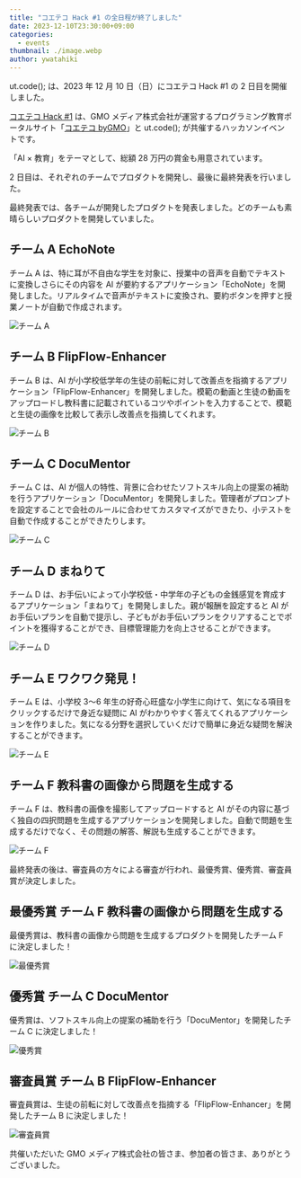 ```yaml
---
title: "コエテコ Hack #1 の全日程が終了しました"
date: 2023-12-10T23:30:00+09:00
categories:
  - events
thumbnail: ./image.webp
author: ywatahiki
---
```


ut.code(); は、2023 年 12 月 10 日（日）にコエテコ Hack #1 の 2 日目を開催しました。

[コエテコ Hack #1](https://utcode.net/events/coeteco-hack-1/) は、GMO メディア株式会社が運営するプログラミング教育ポータルサイト「[コエテコ byGMO](https://coeteco.jp/)」と ut.code(); が共催するハッカソンイベントです。

「AI × 教育」をテーマとして、総額 28 万円の賞金も用意されています。

2 日目は、それぞれのチームでプロダクトを開発し、最後に最終発表を行いました。

最終発表では、各チームが開発したプロダクトを発表しました。どのチームも素晴らしいプロダクトを開発していました。

## チーム A EchoNote

チーム A は、特に耳が不自由な学生を対象に、授業中の音声を自動でテキストに変換しさらにその内容を AI が要約するアプリケーション「EchoNote」を開発しました。リアルタイムで音声がテキストに変換され、要約ボタンを押すと授業ノートが自動で作成されます。

![チーム A](./team-a.webp)

## チーム B FlipFlow-Enhancer

チーム B は、AI が小学校低学年の生徒の前転に対して改善点を指摘するアプリケーション「FlipFlow-Enhancer」を開発しました。模範の動画と生徒の動画をアップロードし教科書に記載されているコツやポイントを入力することで、模範と生徒の画像を比較して表示し改善点を指摘してくれます。

![チーム B](./team-b.webp)

## チーム C DocuMentor

チーム C は、AI が個人の特性、背景に合わせたソフトスキル向上の提案の補助を行うアプリケーション「DocuMentor」を開発しました。管理者がプロンプトを設定することで会社のルールに合わせてカスタマイズができたり、小テストを自動で作成することができたりします。

![チーム C](./team-c.webp)

## チーム D まねりて

チーム D は、お手伝いによって小学校低・中学年の子どもの金銭感覚を育成するアプリケーション「まねりて」を開発しました。親が報酬を設定すると AI がお手伝いプランを自動で提示し、子どもがお手伝いプランをクリアすることでポイントを獲得することができ、目標管理能力を向上させることができます。

![チーム D](./team-d.webp)

## チーム E ワクワク発見！

チーム E は、小学校 3〜6 年生の好奇心旺盛な小学生に向けて、気になる項目をクリックするだけで身近な疑問に AI がわかりやすく答えてくれるアプリケーションを作りました。気になる分野を選択していくだけで簡単に身近な疑問を解決することができます。

![チーム E](./team-e.webp)

## チーム F 教科書の画像から問題を生成する

チーム F は、教科書の画像を撮影してアップロードすると AI がその内容に基づく独自の四択問題を生成するアプリケーションを開発しました。自動で問題を生成するだけでなく、その問題の解答、解説も生成することができます。

![チーム F](./team-f.webp)

最終発表の後は、審査員の方々による審査が行われ、最優秀賞、優秀賞、審査員賞が決定しました。

## 最優秀賞 チーム F 教科書の画像から問題を生成する

最優秀賞は、教科書の画像から問題を生成するプロダクトを開発したチーム F に決定しました！

![最優秀賞](./grand-prize.webp)

## 優秀賞 チーム C DocuMentor

優秀賞は、ソフトスキル向上の提案の補助を行う「DocuMentor」を開発したチーム C に決定しました！

![優秀賞](./excellence-award.webp)

## 審査員賞 チーム B FlipFlow-Enhancer

審査員賞は、生徒の前転に対して改善点を指摘する「FlipFlow-Enhancer」を開発したチーム B に決定しました！

![審査員賞](./special-award.webp)

共催いただいた GMO メディア株式会社の皆さま、参加者の皆さま、ありがとうございました。

